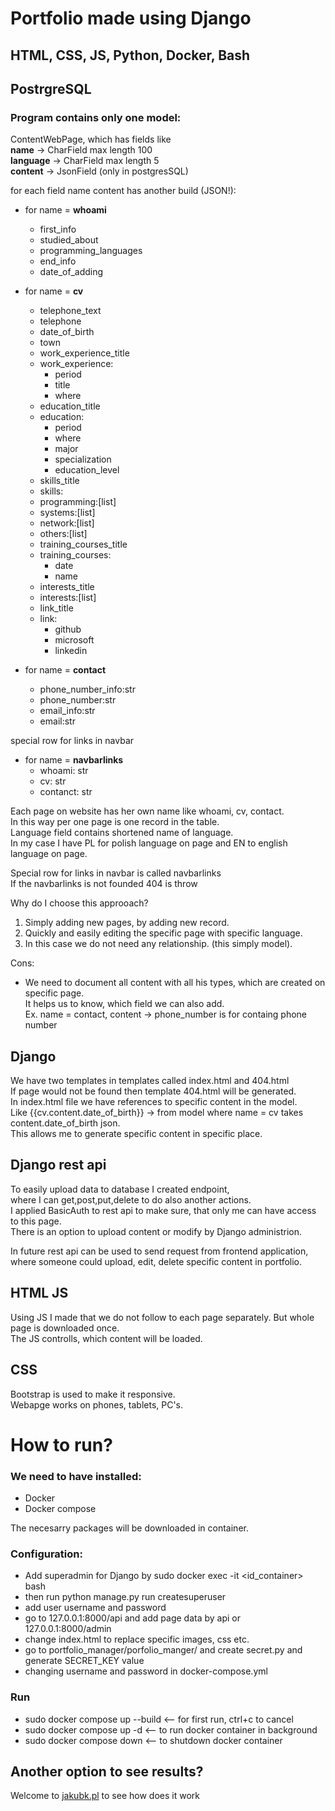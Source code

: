 # Portfolio made using Django
## HTML, CSS, JS, Python, Docker, Bash
## PostrgreSQL
### **Program contains only one model:**
ContentWebPage, which has fields like  
**name** -> CharField max length 100  
**language** -> CharField max length 5  
**content** -> JsonField (only in postgresSQL)  


for each field name content has another build (JSON!):  
- for name =  **whoami**  
    - first_info  
    - studied_about  
    - programming_languages  
    - end_info  
    - date_of_adding  

- for name = **cv**
    - telephone_text  
    - telephone  
    - date_of_birth  
    - town  
    - work_experience_title  
    - work_experience:  
        - period
        - title
        - where
    - education_title
    - education:
        - period
        - where
        - major
        - specialization
        - education_level
    - skills_title
    - skills:
    - programming:[list]
    - systems:[list]
    - network:[list]
    - others:[list]
    - training_courses_title
    - training_courses:
        - date
        - name
    - interests_title
    - interests:[list]
    - link_title
    - link:
        - github
        - microsoft
        - linkedin

- for name = **contact**
    - phone_number_info:str
    - phone_number:str
    - email_info:str
    - email:str

special row for links in navbar
- for name = **navbarlinks**
    - whoami: str
    - cv: str
    - contanct: str


Each page on website has her own name like whoami, cv, contact.  
In this way per one page is one record in the table.  
Language field contains shortened name of language.  
In my case I have PL for polish language on page
and EN to english language on page.

Special row for links in navbar is called navbarlinks  
If the navbarlinks is not founded 404 is throw


Why do I choose this approoach?
1. Simply adding new pages, by adding new record.
2. Quickly and easily editing the specific page with specific language.
3. In this case we do not need any relationship. (this simply model).

Cons:
- We need to document all content with all his types, which are created on specific page.  
It helps us to know, which field we can also add.  
Ex. name = contact, content -> phone_number is for containg phone number


## Django
We have two templates in templates called index.html and 404.html  
If page would not be found then template 404.html will be generated.  
In index.html file we have references to specific content in the model.  
Like {{cv.content.date_of_birth}} -> from model where name = cv takes content.date_of_birth json.   
This allows me to generate specific content in specific place.

## Django rest api
To easily upload data to database I created endpoint,  
where I can get,post,put,delete to do also another actions.  
I applied BasicAuth to rest api to make sure, that 
only me can have access to this page.  
There is an option to upload content or modify by Django administrion.

In future rest api can be used to send request from frontend application,  
where someone could upload, edit, delete specific content in portfolio.

## HTML JS
Using JS I made that we do not follow to each page separately.
But whole page is downloaded once.  
The JS controlls, which content will be loaded.
## CSS 
Bootstrap is used to make it responsive.  
Webapge works on phones, tablets, PC's.

# How to run?
### We need to have installed:
- Docker
- Docker compose

The necesarry packages will be downloaded in container.

### Configuration:
- Add superadmin for Django by sudo docker exec -it <id_container> bash
- then run python manage.py run createsuperuser
- add user username and password
- go to 127.0.0.1:8000/api and add page data by api or 127.0.0.1:8000/admin
- change index.html to replace specific images, css etc.
- go to portfolio_manager/porfolio_manger/ and create secret.py and generate SECRET_KEY value
- changing username and password in docker-compose.yml


### Run
- sudo docker compose up --build  <-- for first run, ctrl+c to cancel
- sudo docker compose up -d <-- to run docker container in background
- sudo docker compose down <-- to shutdown docker container

## Another option to see results? 
Welcome to [jakubk.pl](http://jakubk.pl) to see how does it work


